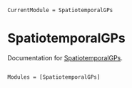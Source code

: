 ```@meta
CurrentModule = SpatiotemporalGPs
```

# SpatiotemporalGPs

Documentation for [SpatiotemporalGPs](https://github.com/dev10110/SpatiotemporalGPs.jl).

```@index
```

```@autodocs
Modules = [SpatiotemporalGPs]
```
